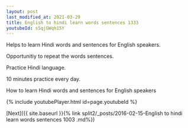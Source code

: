 ```yaml
---
layout: post
last_modified_at: 2021-03-29
title: English to hindi learn words sentences 1333 
youtubeId: s5qjGWqh15Y
---
```

 
 
Helps to learn Hindi words and sentences for English speakers.

Opportunitiy to repeat the words sentences. 

Practice Hindi language. 
 
10 minutes practice every day. 
 
How to learn Hindi words and sentences for English speakers 
 
{% include youtubePlayer.html id=page.youtubeId %}
 
 
[Next]({{ site.baseurl }}{% link  split2/_posts/2016-02-15-English to hindi learn words sentences 1003 .md%})
 
